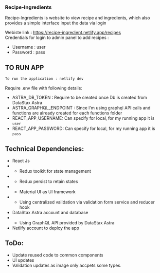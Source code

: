 ### Recipe-Ingredients
Recipe-Ingredients is website to view recipe and ingredients, which also provides a simple interface input the data via login

Webiste link : https://recipe-ingredient.netlify.app/recipes<br>
Credentials for login to admin panel to add recipes : 
- Username : user
- Password : pass

## TO RUN APP

 ```sh
 To run the application : netlify dev
 ```
 Require .env file with following details:
 - ASTRA_DB_TOKEN : Require to be created once Db is created from DataStax Astra
 - ASTRA_GRAPHQL_ENDPOINT : Since I'm using graphql API calls and functions are already created for each functions folder
 - REACT_APP_USERNAME: Can specify for local, for my running app it is `user`
 - REACT_APP_PASSWORD: Can specify for local, for my running app it is `pass`
## Technical Dependencies:

- React Js
- - Redux toolkit for state management
- - Redux persist to retain states
- - Material UI as UI framework
- - Using centralized validation via validation form service and reducer hook
- DataStax Astra account and database
- - Using GraphQL API provided by DataStax Astra
- Netlify account to deploy the app

## ToDo:

- Update reused code to common components
- UI updates
- Validation updates as image only accpets some types.
